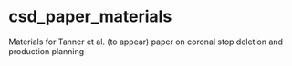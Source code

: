 # csd_paper_materials
Materials for Tanner et al. (to appear) paper on coronal stop deletion and production planning

